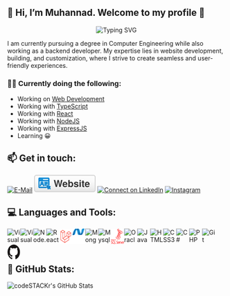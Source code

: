 <!---- 👋 Hi, I’m @muhannadsalkini
- 👀 I’m interested in ...
- 🌱 I’m currently learning ...
- 💞️ I’m looking to collaborate on ...
- 📫 How to reach me ...


muhannadsalkini/muhannadsalkini is a ✨ special ✨ repository because its `README.md` (this file) appears on your GitHub profile.
You can click the Preview link to take a look at your changes.
--->

## 👋 Hi, I’m Muhannad. Welcome to my profile 🤗

<p align="center">
<img style="vertical-align:middle" src="https://readme-typing-svg.herokuapp.com?font=Fira+Code&duration=2000&center=true&vCenter=true&pause=800&width=220&height=30&lines=Web+Developer;Mobile+Developer;Software+Developer" alt="Typing SVG"/>
</p>

<p>I am currently pursuing a degree in Computer Engineering while also working as a backend developer. My expertise lies in website development, building, and customization, where I strive to create seamless and user-friendly experiences.</p>


### 👨‍💻 Currently doing the following: 
- Working on [Web Development](/)
- Working with [TypeScript](https://github.com/topics/al-language)
- Working with [React](https://react.dev/)
- Working with [NodeJS](https://github.com/topics/al-language)
- Working with [ExpressJS](https://github.com/topics/al-language)
- Learning 😀

<!--- - Working with [Dynamics AL](https://github.com/topics/al-language)
- Working with [Android](https://github.com/topics/al-language)
- Working with [PHP](https://github.com/topics/android)
- learing everythings 😀 -->


## 📫 Get in touch: 
[![E-Mail](https://img.shields.io/badge/--email?label=E-mail&logo=microsoft-outlook&style=social)](mailto:mohanad.salkini@gmail.com)
[![Website](./--website.svg)](https://muhannad.salkini.me)
[![Connect on LinkedIn](https://img.shields.io/badge/--linkedin?label=LinkedIn&logo=LinkedIn&style=social)](https://www.linkedin.com/in/muhannad-salkini-1971751a5)
[![Instagram](https://img.shields.io/badge/--email?label=Instagram&logo=Instagram&style=social)](https://www.instagram.com/muhannad.salkini)


## 💻 Languages and Tools:
<div>
  <img align="left" alt="Visual Studio Code" width="30px" height="36px" src="https://cdn.jsdelivr.net/gh/devicons/devicon/icons/vscode/vscode-original.svg"/>
  <img align="left" alt="Visual Studio" width="30px" height="36px" src="https://visualstudio.microsoft.com/wp-content/uploads/2021/10/Product-Icon.svg"/>
  <img align="left" alt="Node.js" width="30px" height="36px" src="https://cdn.jsdelivr.net/gh/devicons/devicon/icons/nodejs/nodejs-original.svg"/>
  <img align="left" alt="React" width="30px" height="36px" src="https://cdn.jsdelivr.net/gh/devicons/devicon/icons/react/react-original.svg"/>
  <img align="left" alt="laravel" width="30px" height="36px" src="https://raw.githubusercontent.com/github/explore/56a826d05cf762b2b50ecbe7d492a839b04f3fbf/topics/laravel/laravel.png"  />
  <img align="left" alt=".net" width="30px" height="36px" src="./net.svg"  />
  <img align="left" alt="MongoDB" width="30px" height="36px" src="https://cdn.jsdelivr.net/npm/simple-icons@10.1.0/icons/mongodb.svg"/>
  <img align="left" alt="Mysql" width="30px" height="36px" src="https://cdn.jsdelivr.net/gh/devicons/devicon/icons/mysql/mysql-original-wordmark.svg"/>
  <img align="left" alt="MSsql" width="30px" height="36px" src="./microsoftsqlserver-plain-wordmark.svg"/>
  <img align="left" alt="Oracle" width="30px" height="36px" src="https://cdn.jsdelivr.net/gh/devicons/devicon/icons/oracle/oracle-original.svg"/>
  <img align="left" alt="JavaScript" width="30px" height="36px" src="https://cdn.jsdelivr.net/gh/devicons/devicon/icons/javascript/javascript-original.svg" />
  <img align="left" alt="HTML5" width="30px" height="36px" src="https://cdn.jsdelivr.net/gh/devicons/devicon/icons/html5/html5-original.svg"/>
  <img align="left" alt="CSS3" width="30px" height="36px" src="https://cdn.jsdelivr.net/gh/devicons/devicon/icons/css3/css3-original.svg"/>
  <!--<img align="left" alt="Tailwind" width="30px" height="36px" src="https://cdn.jsdelivr.net/gh/devicons/devicon/icons/tailwindcss/tailwindcss-plain.svg"/>-->
  <img align="left" alt="C#" width="30px" height="36px" src="https://cdn.cdnlogo.com/logos/c/27/c.svg"/>
  <img align="left" alt="PHP" width="30px" height="36px" src="https://pngimg.com/uploads/php/php_PNG25.png"/>
  <img align="left" alt="Git" width="30px" height="36px" src="https://cdn.jsdelivr.net/gh/devicons/devicon/icons/git/git-original.svg"/>
  <img align="left" alt="Githup" width="30px" height="36px" src="./github-original.svg"/>
</div>

<br />
<br />
<br />


## 👾 GitHub Stats:
<img align="left" alt="codeSTACKr's GitHub Stats" src="https://github-readme-stats-two-xi-87.vercel.app/api?username=muhannadsalkini&&show_icons=true&hide_border=false&title_color=ff652f&icon_color=FFE400&bg_color=09131B&text_color=ffffff&border_color=0c1a25" />

<!--[![Website](https://img.shields.io/badge/--email?label=website&logo=&style=social)](https://muhannad.salkini.me)
[![Twitter](https://img.shields.io/badge/--email?label=Twitter&logo=&style=social)](https://twitter.com/muhannadsalkini)
[![Instagram](https://img.shields.io/badge/--email?label=Instagram&logo=&style=social)](https://www.instagram.com/muhannad.salkini)
[![LinkedIn](https://img.shields.io/badge/--email?label=LinkedIn&logo=&style=social)](https://linkedin.com/in/muhannad-salkini-1971751a5)-->


[website]: https://muhannad.salkini.me
[linkedin]: https://linkedin.com/in/muhannad-salkini-1971751a5
[instagram]: https://www.instagram.com/muhannad.salkini
[twitter]: https://twitter.com/muhannadsalkini
<!--[facebook]: https://www.facebook.com/muhannadsalkini02/-->
[youtube]: https://www.youtube.com/@muhannad.salkini



